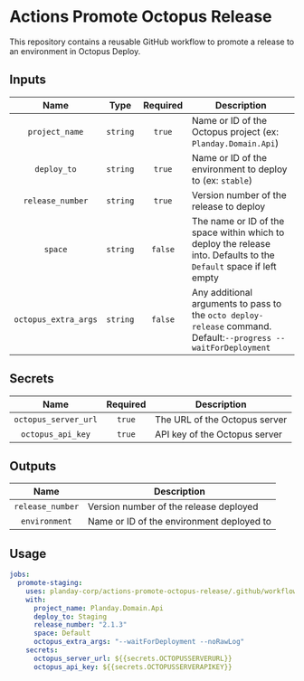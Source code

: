 # Actions Promote Octopus Release

This repository contains a reusable GitHub workflow to promote a release to an environment in Octopus Deploy.

## Inputs

| Name | Type | Required | Description |
| :---: | :---: | :---: |  --- |
| `project_name` | `string` | `true` | Name or ID of the Octopus project (ex: `Planday.Domain.Api`) |
| `deploy_to` | `string` | `true` | Name or ID of the environment to deploy to (ex: `stable`) |
| `release_number` | `string` | `true` | Version number of the release to deploy |
| `space` | `string` | `false` | The name or ID of the space within which to deploy the release into. Defaults to the `Default` space if left empty |
| `octopus_extra_args` | `string` | `false` | Any additional arguments to pass to the `octo deploy-release` command. Default:`--progress --waitForDeployment` |

## Secrets

| Name | Required | Description |
| :---: | :---: |  --- |
| `octopus_server_url` | `true` | The URL of the Octopus server |
| `octopus_api_key` | `true` | API key of the Octopus server |

## Outputs

| Name | Description |
| :---: | --- |
| `release_number` | Version number of the release deployed |
| `environment` | Name or ID of the environment deployed to |


## Usage

```yaml
jobs:
  promote-staging:
    uses: planday-corp/actions-promote-octopus-release/.github/workflows/promote_release.yml@v1
    with:
      project_name: Planday.Domain.Api
      deploy_to: Staging
      release_number: "2.1.3"
      space: Default
      octopus_extra_args: "--waitForDeployment --noRawLog"
    secrets:
      octopus_server_url: ${{secrets.OCTOPUSSERVERURL}}
      octopus_api_key: ${{secrets.OCTOPUSSERVERAPIKEY}}
```